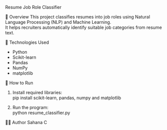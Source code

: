  Resume Job Role Classifier

📘 Overview
This project classifies resumes into job roles using Natural Language Processing (NLP) and Machine Learning.  
It helps recruiters automatically identify suitable job categories from resume text.

🧠 Technologies Used
- Python  
- Scikit-learn  
- Pandas
- NumPy  
- matplotlib  

🚀 How to Run
1. Install required libraries:  
pip install scikit-learn, pandas, numpy  and matplotlib

2. Run the program:  
python resume_classifier.py

👩‍💻 Author
Sahana C
